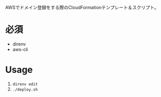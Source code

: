 AWSでドメイン登録をする際のCloudFormationテンプレート＆スクリプト。

# 必須
- direnv
- aws-cli

# Usage
1. `direnv edit`
1. `./deploy.sh`